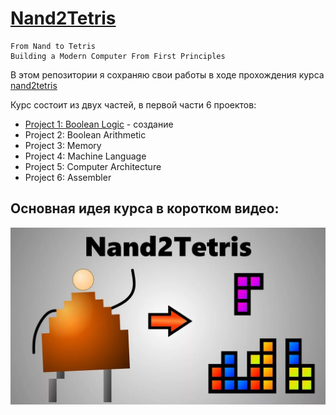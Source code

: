 # [Nand2Tetris](https://www.nand2tetris.org)

    From Nand to Tetris
    Building a Modern Computer From First Principles

В этом репозитории я сохраняю свои работы в ходе прохождения курса [nand2tetris](https://www.nand2tetris.org)

Курс состоит из двух частей, в первой части 6 проектов:
- [Project 1: Boolean Logic](./1_Boolean_Arithmetic) - создание 
- Project 2: Boolean Arithmetic
- Project 3: Memory
- Project 4: Machine Language
- Project 5: Computer Architecture
- Project 6: Assembler

## Основная идея курса в коротком видео:
[![](./cover.jpg)](https://youtu.be/wTl5wRDT0CU)